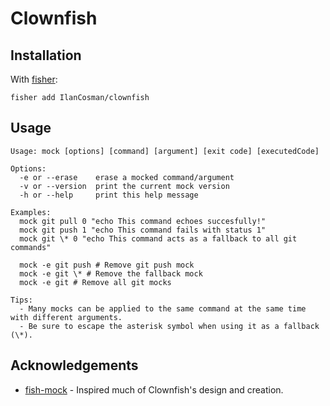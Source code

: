 # Clownfish

## Installation

With [fisher][]:

```console
fisher add IlanCosman/clownfish
```

## Usage

```console
Usage: mock [options] [command] [argument] [exit code] [executedCode]

Options:
  -e or --erase    erase a mocked command/argument
  -v or --version  print the current mock version
  -h or --help     print this help message

Examples:
  mock git pull 0 "echo This command echoes succesfully!"
  mock git push 1 "echo This command fails with status 1"
  mock git \* 0 "echo This command acts as a fallback to all git commands"

  mock -e git push # Remove git push mock
  mock -e git \* # Remove the fallback mock
  mock -e git # Remove all git mocks

Tips:
  - Many mocks can be applied to the same command at the same time with different arguments.
  - Be sure to escape the asterisk symbol when using it as a fallback (\*).
```

## Acknowledgements

- [fish-mock][] - Inspired much of Clownfish's design and creation.

[fish-mock]: https://github.com/matchai/fish-mock
[fisher]: https://github.com/jorgebucaran/fisher
